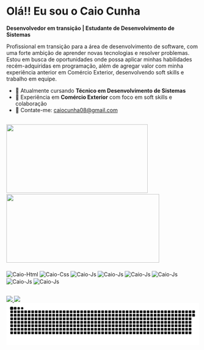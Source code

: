 # Olá!! Eu sou o Caio Cunha

**Desenvolvedor em transição | Estudante de Desenvolvimento de Sistemas**

Profissional em transição para a área de desenvolvimento de software, com uma forte ambição de aprender novas tecnologias e resolver problemas. Estou em busca de oportunidades onde possa aplicar minhas habilidades recém-adquiridas em programação, além de agregar valor com minha experiência anterior em Comércio Exterior, desenvolvendo soft skills e trabalho em equipe.

- 🌱 Atualmente cursando **Técnico em Desenvolvimento de Sistemas**
- 💼 Experiência em **Comércio Exterior** com foco em soft skills e colaboração
- 📧 Contate-me: [caiocunha08@gmail.com](mailto:caiocunha08@gmail.com)

##

<div>
    <img height="180em" width="370em" src="https://github-readme-stats.vercel.app/api?username=caiocunha23&show_icons=true&theme=dracula&count_private=true" />
    <img height="180em" width="400em" src="https://github-readme-stats.vercel.app/api/top-langs/?username=caiocunha23&layout=compact&langs_count=16&theme=dracula" />    
</div>

<div style="display: inline_block"><br>
  <img align="center" alt=Caio-Html height="30" width="40" src="https://cdn.jsdelivr.net/gh/devicons/devicon@latest/icons/html5/html5-original.svg" />
  <img align="center" alt=Caio-Css height="30" width="40" src="https://cdn.jsdelivr.net/gh/devicons/devicon@latest/icons/css3/css3-original.svg" />
  <img align="center" alt=Caio-Js height="30" width="40" src="https://cdn.jsdelivr.net/gh/devicons/devicon@latest/icons/javascript/javascript-original.svg" />
  <img align="center" alt=Caio-Js height="30" width="40" src="https://cdn.jsdelivr.net/gh/devicons/devicon@latest/icons/nodejs/nodejs-original-wordmark.svg" />
  <img align="center" alt=Caio-Js height="30" width="40" src="https://cdn.jsdelivr.net/gh/devicons/devicon@latest/icons/react/react-original.svg" />
  <img align="center" alt=Caio-Js height="30" width="40" src="https://cdn.jsdelivr.net/gh/devicons/devicon@latest/icons/csharp/csharp-original.svg" />
  <img align="center" alt=Caio-Js height="30" width="40" src="https://cdn.jsdelivr.net/gh/devicons/devicon@latest/icons/mysql/mysql-original.svg" />
  <img align="center" alt=Caio-Js height="30" width="40" src="https://cdn.jsdelivr.net/gh/devicons/devicon@latest/icons/mongodb/mongodb-original-wordmark.svg" />
</div>

##

<div>
  <a href="www.linkedin.com/in/caio-dommarco-05b400180" > <img src="https://img.shields.io/badge/LinkedIn-0077B5?style=for-the-badge&logo=linkedin&logoColor=white" /> </a>
  <a href="mailto:caiocunha08@gmail.com" > <img src="https://img.shields.io/badge/Gmail-D14836?style=for-the-badge&logo=gmail&logoColor=white" /> </a>

 <picture>
  <source media="(prefers-color-scheme: dark)" srcset="https://raw.githubusercontent.com/caiocunha23/caiocunha23/output/github-contribution-grid-snake-dark.svg">
  <source media="(prefers-color-scheme: light)" srcset="https://raw.githubusercontent.com/caiocunha23/caiocunha23/output/github-contribution-grid-snake.svg">
  <img alt="github contribution grid snake animation" src="https://raw.githubusercontent.com/caiocunha23/caiocunha23/output/github-contribution-grid-snake.svg">
</picture>
  
</div>
